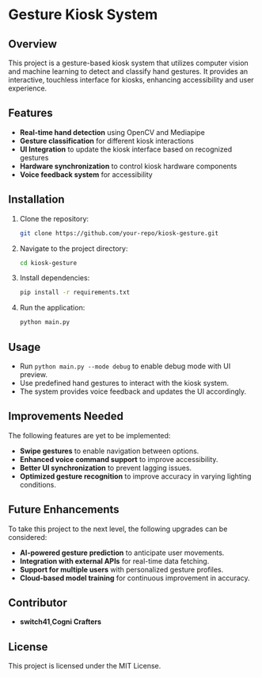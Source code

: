 # Gesture Kiosk System

## Overview
This project is a gesture-based kiosk system that utilizes computer vision and machine learning to detect and classify hand gestures. It provides an interactive, touchless interface for kiosks, enhancing accessibility and user experience.

## Features
- **Real-time hand detection** using OpenCV and Mediapipe
- **Gesture classification** for different kiosk interactions
- **UI Integration** to update the kiosk interface based on recognized gestures
- **Hardware synchronization** to control kiosk hardware components
- **Voice feedback system** for accessibility

## Installation
1. Clone the repository:
   ```bash
   git clone https://github.com/your-repo/kiosk-gesture.git
   ```
2. Navigate to the project directory:
   ```bash
   cd kiosk-gesture
   ```
3. Install dependencies:
   ```bash
   pip install -r requirements.txt
   ```
4. Run the application:
   ```bash
   python main.py
   ```

## Usage
- Run `python main.py --mode debug` to enable debug mode with UI preview.
- Use predefined hand gestures to interact with the kiosk system.
- The system provides voice feedback and updates the UI accordingly.

## Improvements Needed
The following features are yet to be implemented:
- **Swipe gestures** to enable navigation between options.
- **Enhanced voice command support** to improve accessibility.
- **Better UI synchronization** to prevent lagging issues.
- **Optimized gesture recognition** to improve accuracy in varying lighting conditions.

## Future Enhancements
To take this project to the next level, the following upgrades can be considered:
- **AI-powered gesture prediction** to anticipate user movements.
- **Integration with external APIs** for real-time data fetching.
- **Support for multiple users** with personalized gesture profiles.
- **Cloud-based model training** for continuous improvement in accuracy.

## Contributor
- **switch41**,**Cogni Crafters** 

## License
This project is licensed under the MIT License.

